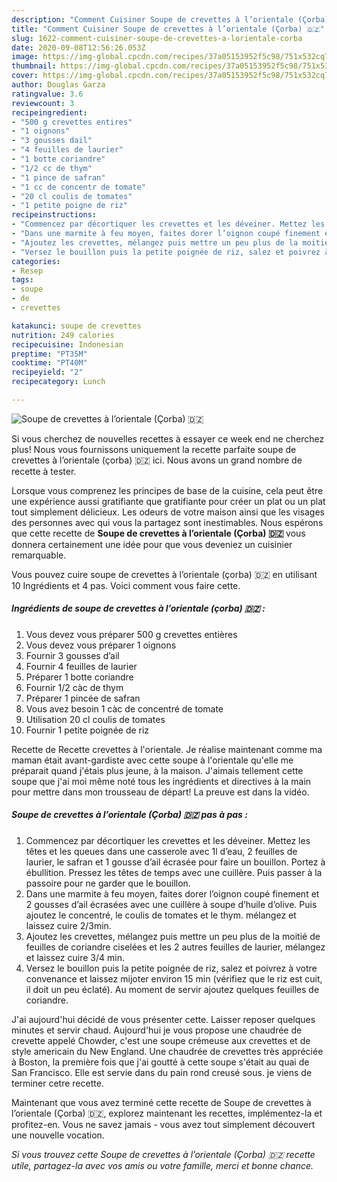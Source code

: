 ```yaml
---
description: "Comment Cuisiner Soupe de crevettes à l’orientale (Çorba) 🇩🇿"
title: "Comment Cuisiner Soupe de crevettes à l’orientale (Çorba) 🇩🇿"
slug: 1622-comment-cuisiner-soupe-de-crevettes-a-lorientale-corba
date: 2020-09-08T12:56:26.053Z
image: https://img-global.cpcdn.com/recipes/37a05153952f5c98/751x532cq70/soupe-de-crevettes-a-lorientale-corba-🇩🇿-photo-principale-de-la-recette.jpg
thumbnail: https://img-global.cpcdn.com/recipes/37a05153952f5c98/751x532cq70/soupe-de-crevettes-a-lorientale-corba-🇩🇿-photo-principale-de-la-recette.jpg
cover: https://img-global.cpcdn.com/recipes/37a05153952f5c98/751x532cq70/soupe-de-crevettes-a-lorientale-corba-🇩🇿-photo-principale-de-la-recette.jpg
author: Douglas Garza
ratingvalue: 3.6
reviewcount: 3
recipeingredient:
- "500 g crevettes entires"
- "1 oignons"
- "3 gousses dail"
- "4 feuilles de laurier"
- "1 botte coriandre"
- "1/2 cc de thym"
- "1 pince de safran"
- "1 cc de concentr de tomate"
- "20 cl coulis de tomates"
- "1 petite poigne de riz"
recipeinstructions:
- "Commencez par décortiquer les crevettes et les déveiner. Mettez les têtes et les queues dans une casserole avec 1l d’eau, 2 feuilles de laurier, le safran et 1 gousse d’ail écrasée pour faire un bouillon. Portez à ébullition. Pressez les têtes de temps avec une cuillère. Puis passer à la passoire pour ne garder que le bouillon."
- "Dans une marmite à feu moyen, faites dorer l’oignon coupé finement et 2 gousses d’ail écrasées avec une cuillère à soupe d’huile d’olive. Puis ajoutez le concentré, le coulis de tomates et le thym. mélangez et laissez cuire 2/3min."
- "Ajoutez les crevettes, mélangez puis mettre un peu plus de la moitié de feuilles de coriandre ciselées et les 2 autres feuilles de laurier, mélangez et laissez cuire 3/4 min."
- "Versez le bouillon puis la petite poignée de riz, salez et poivrez à votre convenance et laissez mijoter environ 15 min (vérifiez que le riz est cuit, il doit un peu éclaté). Au moment de servir ajoutez quelques feuilles de coriandre."
categories:
- Resep
tags:
- soupe
- de
- crevettes

katakunci: soupe de crevettes 
nutrition: 249 calories
recipecuisine: Indonesian
preptime: "PT35M"
cooktime: "PT40M"
recipeyield: "2"
recipecategory: Lunch

---
```



![Soupe de crevettes à l’orientale (Çorba) 🇩🇿](https://img-global.cpcdn.com/recipes/37a05153952f5c98/751x532cq70/soupe-de-crevettes-a-lorientale-corba-🇩🇿-photo-principale-de-la-recette.jpg)

Si vous cherchez de nouvelles recettes à essayer ce week end ne cherchez plus! Nous vous fournissons uniquement la recette parfaite soupe de crevettes à l’orientale (çorba) 🇩🇿 ici. Nous avons un grand nombre de recette à tester.

Lorsque vous comprenez les principes de base de la cuisine, cela peut être une expérience aussi gratifiante que gratifiante pour créer un plat ou un plat tout simplement délicieux. Les odeurs de votre maison ainsi que les visages des personnes avec qui vous la partagez sont inestimables. Nous espérons que cette recette de <strong> Soupe de crevettes à l’orientale (Çorba) 🇩🇿 </strong> vous donnera certainement une idée pour que vous deveniez un cuisinier remarquable.

<!--inarticleads1-->

Vous pouvez cuire soupe de crevettes à l’orientale (çorba) 🇩🇿 en utilisant 10 Ingrédients et 4 pas. Voici comment vous faire cette.

##### Ingrédients de soupe de crevettes à l’orientale (çorba) 🇩🇿 :

1. Vous devez vous préparer 500 g crevettes entières
1. Vous devez vous préparer 1 oignons
1. Fournir 3 gousses d’ail
1. Fournir 4 feuilles de laurier
1. Préparer 1 botte coriandre
1. Fournir 1/2 càc de thym
1. Préparer 1 pincée de safran
1. Vous avez besoin 1 càc de concentré de tomate
1. Utilisation 20 cl coulis de tomates
1. Fournir 1 petite poignée de riz


Recette de Recette crevettes à l&#39;orientale. Je réalise maintenant comme ma maman était avant-gardiste avec cette soupe à l&#39;orientale qu&#39;elle me préparait quand j&#39;étais plus jeune, à la maison. J&#39;aimais tellement cette soupe que j&#39;ai moi même noté tous les ingrédients et directives à la main pour mettre dans mon trousseau de départ! La preuve est dans la vidéo. 

<!--inarticleads2-->

##### Soupe de crevettes à l’orientale (Çorba) 🇩🇿 pas à pas :

1. Commencez par décortiquer les crevettes et les déveiner. Mettez les têtes et les queues dans une casserole avec 1l d’eau, 2 feuilles de laurier, le safran et 1 gousse d’ail écrasée pour faire un bouillon. Portez à ébullition. Pressez les têtes de temps avec une cuillère. Puis passer à la passoire pour ne garder que le bouillon.
1. Dans une marmite à feu moyen, faites dorer l’oignon coupé finement et 2 gousses d’ail écrasées avec une cuillère à soupe d’huile d’olive. Puis ajoutez le concentré, le coulis de tomates et le thym. mélangez et laissez cuire 2/3min.
1. Ajoutez les crevettes, mélangez puis mettre un peu plus de la moitié de feuilles de coriandre ciselées et les 2 autres feuilles de laurier, mélangez et laissez cuire 3/4 min.
1. Versez le bouillon puis la petite poignée de riz, salez et poivrez à votre convenance et laissez mijoter environ 15 min (vérifiez que le riz est cuit, il doit un peu éclaté). Au moment de servir ajoutez quelques feuilles de coriandre.


J&#39;ai aujourd&#39;hui décidé de vous présenter cette. Laisser reposer quelques minutes et servir chaud. Aujourd&#39;hui je vous propose une chaudrée de crevette appelé Chowder, c&#39;est une soupe crémeuse aux crevettes et de style americain du New England. Une chaudrée de crevettes très appréciée à Boston, la première fois que j&#39;ai goutté à cette soupe s&#39;était au quai de San Francisco. Elle est servie dans du pain rond creusé sous. je viens de terminer cetre recette. 

<!--inarticleads1-->

<p>
Maintenant que vous avez terminé cette recette de Soupe de crevettes à l’orientale (Çorba) 🇩🇿, explorez maintenant les recettes, implémentez-la et profitez-en. Vous ne savez jamais - vous avez tout simplement découvert une nouvelle vocation.
</p>

<p>
<i>Si vous trouvez cette Soupe de crevettes à l’orientale (Çorba) 🇩🇿 recette utile, partagez-la avec vos amis ou votre famille, merci et bonne chance.</i>
</p>
